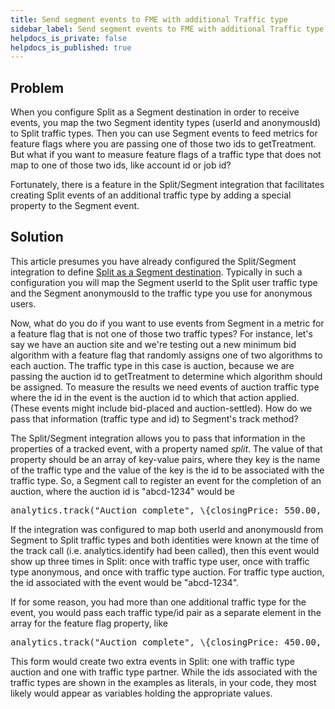 ```yaml
---
title: Send segment events to FME with additional Traffic type
sidebar_label: Send segment events to FME with additional Traffic type
helpdocs_is_private: false
helpdocs_is_published: true
---
```


<p>
  <button hidden style={{borderRadius:'8px', border:'1px', fontFamily:'Courier New', fontWeight:'800', textAlign:'left'}}> help.split.io link: https://help.split.io/hc/en-us/articles/360021218331-Segment-Sending-Segment-Events-to-Split-With-Additional-Traffic-Type <br /> ✘ images still hosted on help.split.io </button>
</p>

<h2 id="issue" class="header-anchor">Problem</h2>
<p>
  When you configure Split as a Segment destination in order to receive events,
  you map the two Segment identity types (userId and anonymousId) to Split traffic
  types. Then you can use Segment events to feed metrics for feature flags where
  you are passing one of those two ids to getTreatment. But what if you want to
  measure feature flags of a traffic type that does not map to one of those two
  ids, like account id or job id?
</p>
<p>
  Fortunately, there is a feature in the Split/Segment integration that facilitates
  creating Split events of an additional traffic type by adding a special property
  to the Segment event.
</p>
<h2 id="solution" class="header-anchor">Solution</h2>
<p>
  This article presumes you have already configured the Split/Segment integration
  to define
  <a href="https://help.split.io/hc/en-us/articles/360020742532-Segment#split-as-a-destination" target="_self">Split as a Segment destination</a>.
  Typically in such a configuration you will map the Segment userId to the Split
  user traffic type and the Segment anonymousId to the traffic type you use for
  anonymous users.
</p>
<p>
  Now, what do you do if you want to use events from Segment in a metric for a
  feature flag that is not one of those two traffic types? For instance, let's
  say we have an auction site and we're testing out a new minimum bid algorithm
  with a feature flag that randomly assigns one of two algorithms to each auction.
  The traffic type in this case is auction, because we are passing the auction
  id to getTreatment to determine which algorithm should be assigned. To measure
  the results we need events of auction traffic type where the id in the event
  is the auction id to which that action applied. (These events might include bid-placed
  and auction-settled). How do we pass that information (traffic type and id) to
  Segment's track method?
</p>
<p>
  The Split/Segment integration allows you to pass that information in the properties
  of a tracked event, with a property named <em>split</em>. The value of that property
  should be an array of key-value pairs, where they key is the name of the traffic
  type and the value of the key is the id to be associated with the traffic type.
  So, a Segment call to register an event for the completion of an auction, where
  the auction id is "abcd-1234" would be
</p>
<pre class="prettyprint">analytics.track("Auction_complete", \{closingPrice: 550.00, split: [\{auction: "abcd-1234"\}]\});</pre>
<p>
  If the integration was configured to map both userId and anonymousId from Segment
  to Split traffic types and both identities were known at the time of the track
  call (i.e. analytics.identify had been called), then this event would show up
  three times in Split: once with traffic type user, once with traffic type anonymous,
  and once with traffic type auction. For traffic type auction, the id associated
  with the event would be "abcd-1234".
</p>
<p>
  If for some reason, you had more than one additional traffic type for the event,
  you would pass each traffic type/id pair as a separate element in the array for
  the feature flag property, like
</p>
<pre class="prettyprint">analytics.track("Auction_complete", \{closingPrice: 450.00, split: [\{auction: "abcd-1234"\}, \{partner: "Auc-5678"\}]\});</pre>
<p>
  This form would create two extra events in Split: one with traffic type auction
  and one with traffic type partner. While the ids associated with the traffic
  types are shown in the examples as literals, in your code, they most likely would
  appear as variables holding the appropriate values.
</p>